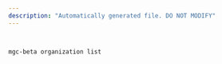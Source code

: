```yaml
---
description: "Automatically generated file. DO NOT MODIFY"
---
```


```bash


mgc-beta organization list

```